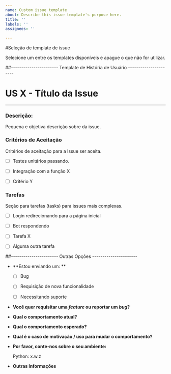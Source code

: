 ```yaml
---
name: Custom issue template
about: Describe this issue template's purpose here.
title: ''
labels: ''
assignees: ''

---
```


#Seleção de template de issue

Selecione um entre os templates disponíveis e apague o que não for utilizar.

##----------------------- Template de História de Usuário ---------------------- 

# US X - Título da Issue
---
### Descrição:
Pequena e objetiva descrição sobre da issue.

### Critérios de Aceitação
Critérios de aceitação para a Issue ser aceita.
- [ ] Testes unitários passando.
- [ ] Integração com a função X
- [ ] Critério Y


### Tarefas
Seção para tarefas (tasks) para issues mais complexas. 
- [ ] Login redirecionando para a página inicial
- [ ] Bot respondendo
- [ ] Tarefa X
- [ ] Alguma outra tarefa


##----------------------- Outras Opções ----------------------

* **Estou enviando um: **
  - [ ] Bug
  - [ ] Requisição de nova funcionalidade
  - [ ] Necessitando suporte 


* **Você quer requisitar uma *feature* ou reportar um *bug*?**



* **Qual o comportamento atual?**



* **Qual o comportamento esperado?**



* **Qual é o caso de motivação / uso para mudar o comportamento?**



* **Por favor, conte-nos sobre o seu ambiente:**

    Python: x.w.z </br>

* **Outras Informações**
